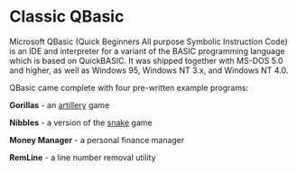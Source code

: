 # Classic QBasic
Microsoft QBasic (Quick Beginners All purpose Symbolic Instruction Code) is an IDE and interpreter for a variant of the BASIC programming language which is based on QuickBASIC.
It was shipped together with MS-DOS 5.0 and higher, as well as Windows 95, Windows NT 3.x, and Windows NT 4.0.

QBasic came complete with four pre-written example programs:

**Gorillas** - an [artillery](https://en.wikipedia.org/wiki/Artillery_game) game

**Nibbles** - a version of the [snake](https://en.wikipedia.org/wiki/Snake_(video_game_genre)) game

**Money Manager** - a personal finance manager

**RemLine** - a line number removal utility
